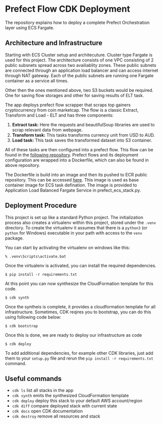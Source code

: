 
# Prefect Flow CDK Deployment

The repository explains how to deploy a complete Prefect Orchestration layer using ECS Fargate.

## Architecture and Infrastructure 

Starting with ECS Cluster setup and architecuture. Cluster type Fargate is used for this project. The architecture consists of one VPC consisting of 2 public subsnets spread
across two availiablity zones. These public subnets are connected through an application load balancer and can access internet through NAT gateway. Each of the public subnets
are running one Fargate container as a service all times.

Other then the ones mentioned above, two S3 buckets would be required. One for saving flow storages and other for saving results of ELT task. 

The app deploys prefect flow scrapper that scraps top gainers cryptocurrency from coin marketcap. The flow is a classic Extract, Transform and Load - ELT and has three components:
  1. **Extract task:** Here the requests and beautifulSoup libraries are used to scrap relevant data from webpage.
  2. **Transform task:** This tasks transforms currency unit from USD to AUD.
  3. **Load task:** This task saves the transformed dataset into S3 container.

All of these tasks are then configured into a prefect flow. This flow can be found in the [following repository](https://github.com/usamatrq94/Prefect-ECSAgent-Deploy).
Prefect flows and its deployment configuration are wrapped into a Dockerfile, which can also be found in above repository.

The Dockerfile is build into an image and then its pushed to ECR public repository. This can be accessed [here](https://gallery.ecr.aws/s0c5i6w0/prefect-service-image).
This image is used as base container image for ECS task defination. The image is provided to Application Load Balanced Fargate Service in prefect_ecs_stack.py. 

## Deployment Procedure

This project is set up like a standard Python project.  The initialization process also creates a virtualenv within this project, stored under the `.venv`
directory.  To create the virtualenv it assumes that there is a `python3` (or `python` for Windows) executable in your path with access to the `venv`
package. 

You can start by activating the virtualenv on windows like this:

```
% .venv\Scripts\activate.bat
```
Once the virtualenv is activated, you can install the required dependencies.
```
$ pip install -r requirements.txt
```
At this point you can now synthesize the CloudFormation template for this code.
```
$ cdk synth
```
Once the syntheis is complete, it provides a cloudformation template for all infrastructure. Sometimes, CDK reqires you to bootstrap, you can do this using following code below:
```
$ cdk bootstrap
```
Once this is done, we are ready to deploy our infrastructure as code
```
$ cdk deploy
```

To add additional dependencies, for example other CDK libraries, just add them to your `setup.py` file and rerun the `pip install -r requirements.txt` command.

## Useful commands

 * `cdk ls`          list all stacks in the app
 * `cdk synth`       emits the synthesized CloudFormation template
 * `cdk deploy`      deploy this stack to your default AWS account/region
 * `cdk diff`        compare deployed stack with current state
 * `cdk docs`        open CDK documentation
 * `cdk destroy`     remove all resources and stack


